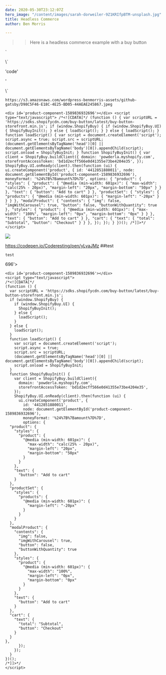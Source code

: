 ```yaml
---
date: 2020-05-30T23:12:07Z
hero_image: "/content/images/sarah-dorweiler-9Z1KRIfpBTM-unsplash.jpg"
title: Headless Commerce
author: Ben Morris

---
```

> > Here is a headless commerce example with a buy button

\`<div id='product-component-1590881910141'></div>

<script type="text/javascript">

/*<!\[CDATA\[*/

(function () {

var scriptURL = '[https://sdks.shopifycdn.com/buy-button/latest/buy-button-storefront.min.js](https://sdks.shopifycdn.com/buy-button/latest/buy-button-storefront.min.js "https://sdks.shopifycdn.com/buy-button/latest/buy-button-storefront.min.js")';

if (window.ShopifyBuy) {

if (window.ShopifyBuy.UI) {

ShopifyBuyInit();

} else {

loadScript();

}

} else {

loadScript();

}

function loadScript() {

var script = document.createElement('script');

script.async = true;

script.src = scriptURL;

(document.getElementsByTagName('head')\[0\] || document.getElementsByTagName('body')\[0\]).appendChild(script);

script.onload = ShopifyBuyInit;

}

function ShopifyBuyInit() {

var client = ShopifyBuy.buildClient({

domain: 'powderla.myshopify.com',

storefrontAccessToken: 'bd1d2ecff566e0d41355e73be4204e35',

});

ShopifyBuy.UI.onReady(client).then(function (ui) {

ui.createComponent('product', {

id: '4526308294731',

node: document.getElementById('product-component-1590881910141'),

moneyFormat: '%24%7B%7Bamount%7D%7D',

options: {

"product": {

"styles": {

"product": {

"@media (min-width: 601px)": {

"max-width": "calc(25% - 20px)",

"margin-left": "20px",

"margin-bottom": "50px"

}

}

},

"buttonDestination": "checkout",

"text": {

"button": "Buy now"

}

},

"productSet": {

"styles": {

"products": {

"@media (min-width: 601px)": {

"margin-left": "-20px"

}

}

}

},

"modalProduct": {

"contents": {

"img": false,

"imgWithCarousel": true,

"button": false,

"buttonWithQuantity": true

},

"styles": {

"product": {

"@media (min-width: 601px)": {

"max-width": "100%",

"margin-left": "0px",

"margin-bottom": "0px"

}

}

},

"text": {

"button": "Add to cart"

}

},

"cart": {

"text": {

"total": "Subtotal",

"button": "Checkout"

}

}

},

});

});

}

})();

/*\]\]>*/

</script>\`

'code'

'<div id='product-component-1590881910141'></div>
<script type="text/javascript">
/_<!\[CDATA\[_/
(function () {
var scriptURL = 'https://sdks.shopifycdn.com/buy-button/latest/buy-button-storefront.min.js';
if (window.ShopifyBuy) {
if (window.ShopifyBuy.UI) {
ShopifyBuyInit();
} else {
loadScript();
}
} else {
loadScript();
}
function loadScript() {
var script = document.createElement('script');
script.async = true;
script.src = scriptURL;
(document.getElementsByTagName('head')\[0\] || document.getElementsByTagName('body')\[0\]).appendChild(script);
script.onload = ShopifyBuyInit;
}
function ShopifyBuyInit() {
var client = ShopifyBuy.buildClient({
domain: 'powderla.myshopify.com',
storefrontAccessToken: 'bd1d2ecff566e0d41355e73be4204e35',
});
ShopifyBuy.UI.onReady(client).then(function (ui) {
ui.createComponent('product', {
id: '4526308294731',
node: document.getElementById('product-component-1590881910141'),
moneyFormat: '%24%7B%7Bamount%7D%7D',
options: {
"product": {
"styles": {
"product": {
"@media (min-width: 601px)": {
"max-width": "calc(25% - 20px)",
"margin-left": "20px",
"margin-bottom": "50px"
}
}
},
"buttonDestination": "checkout",
"text": {
"button": "Buy now"
}
},
"productSet": {
"styles": {
"products": {
"@media (min-width: 601px)": {
"margin-left": "-20px"
}
}
}
},
"modalProduct": {
"contents": {
"img": false,
"imgWithCarousel": true,
"button": false,
"buttonWithQuantity": true
},
"styles": {
"product": {
"@media (min-width: 601px)": {
"max-width": "100%",
"margin-left": "0px",
"margin-bottom": "0px"
}
}
},
"text": {
"button": "Add to cart"
}
},
"cart": {
"text": {
"total": "Subtotal",
"button": "Checkout"
}
}
},
});
});
}
})();
/_\]\]>_/
</script>\`

`https://s3.amazonaws.com/wordpress-benmorris-assets/github-gatsby/D98C5F46-E18C-4E25-BD05-44AEAE245867.jpeg`

`<div id='product-component-1589836932696'></div> <script type="text/javascript"> /*<![CDATA[*/ (function () { var scriptURL = 'https://sdks.shopifycdn.com/buy-button/latest/buy-button-storefront.min.js'; if (window.ShopifyBuy) { if (window.ShopifyBuy.UI) { ShopifyBuyInit(); } else { loadScript(); } } else { loadScript(); } function loadScript() { var script = document.createElement('script'); script.async = true; script.src = scriptURL; (document.getElementsByTagName('head')[0] || document.getElementsByTagName('body')[0]).appendChild(script); script.onload = ShopifyBuyInit; } function ShopifyBuyInit() { var client = ShopifyBuy.buildClient({ domain: 'powderla.myshopify.com', storefrontAccessToken: 'bd1d2ecff566e0d41355e73be4204e35', }); ShopifyBuy.UI.onReady(client).then(function (ui) { ui.createComponent('product', { id: '4412851880011', node: document.getElementById('product-component-1589836932696'), moneyFormat: '%24%7B%7Bamount%7D%7D', options: { "product": { "styles": { "product": { "@media (min-width: 601px)": { "max-width": "calc(25% - 20px)", "margin-left": "20px", "margin-bottom": "50px" } } }, "text": { "button": "Add to cart" } }, "productSet": { "styles": { "products": { "@media (min-width: 601px)": { "margin-left": "-20px" } } } }, "modalProduct": { "contents": { "img": false, "imgWithCarousel": true, "button": false, "buttonWithQuantity": true }, "styles": { "product": { "@media (min-width: 601px)": { "max-width": "100%", "margin-left": "0px", "margin-bottom": "0px" } } }, "text": { "button": "Add to cart" } }, "cart": { "text": { "total": "Subtotal", "button": "Checkout" } } }, }); }); } })(); /*]]>*/ </script>`

![](https://s3.amazonaws.com/wordpress-benmorris-assets/github-gatsby/D98C5F46-E18C-4E25-BD05-44AEAE245867.jpeg)

https://codepen.io/Coderesting/pen/yLyaJMz
\##test

`test`

<div id='product-component-1589836932<div id='product-component-1589836932696'></div><div id='product-component-1589836932696'></div>
<script type="text/javascript">
/_<!\[CDATA\[_/
(function () {
var scriptURL = 'https://sdks.shopifycdn.com/buy-button/latest/buy-button-storefront.min.js';
if (window.ShopifyBuy) {
if (window.ShopifyBuy.UI) {
ShopifyBuyInit();
} else {
loadScript();
}
} else {
loadScript();
}
function loadScript() {
var script = document.createElement('script');
script.async = true;
script.src = scriptURL;
(document.getElementsByTagName('head')\[0\] || document.getElementsByTagName('body')\[0\]).appendChild(script);
script.onload = ShopifyBuyInit;
}
function ShopifyBuyInit() {
var client = ShopifyBuy.buildClient({
domain: 'powderla.myshopify.com',
storefrontAccessToken: 'bd1d2ecff566e0d41355e73be4204e35',
});
ShopifyBuy.UI.onReady(client).then(function (ui) {
ui.createComponent('product', {
id: '4412851880011',
node: document.getElementById('product-component-1589836932696'),
moneyFormat: '%24%7B%7Bamount%7D%7D',
options: {
"product": {
"styles": {
"product": {
"@media (min-width: 601px)": {
"max-width": "calc(25% - 20px)",
"margin-left": "20px",
"margin-bottom": "50px"
}
}
},
"text": {
"button": "Add to cart"
}
},
"productSet": {
"styles": {
"products": {
"@media (min-width: 601px)": {
"margin-left": "-20px"
}
}
}
},
"modalProduct": {
"contents": {
"img": false,
"imgWithCarousel": true,
"button": false,
"buttonWithQuantity": true
},
"styles": {
"product": {
"@media (min-width: 601px)": {
"max-width": "100%",
"margin-left": "0px",
"margin-bottom": "0px"
}
}
},
"text": {
"button": "Add to cart"
}
},
"cart": {
"text": {
"total": "Subtotal",
"button": "Checkout"
}
}
},
});
});
}
})();
/_\]\]>_/
</script>
<script type="text/javascript">
/_<!\[CDATA\[_/
(function () {
var scriptURL = 'https://sdks.shopifycdn.com/buy-button/latest/buy-button-storefront.min.js';
if (window.ShopifyBuy) {
if (window.ShopifyBuy.UI) {
ShopifyBuyInit();
} else {
loadScript();
}
} else {
loadScript();
}
function loadScript() {
var script = document.createElement('script');
script.async = true;
script.src = scriptURL;
(document.getElementsByTagName('head')\[0\] || document.getElementsByTagName('body')\[0\]).appendChild(script);
script.onload = ShopifyBuyInit;
}
function ShopifyBuyInit() {
var client = ShopifyBuy.buildClient({
domain: 'powderla.myshopify.com',
storefrontAccessToken: 'bd1d2ecff566e0d41355e73be4204e35',
});
ShopifyBuy.UI.onReady(client).then(function (ui) {
ui.createComponent('product', {
id: '4412851880011',
node: document.getElementById('product-component-1589836932696'),
moneyFormat: '%24%7B%7Bamount%7D%7D',
options: {
"product": {
"styles": {
"product": {
"@media (min-width: 601px)": {
"max-width": "calc(25% - 20px)",
"margin-left": "20px",
"margin-bottom": "50px"
}
}
},
"text": {
"button": "Add to cart"
}
},
"productSet": {
"styles": {
"products": {
"@media (min-width: 601px)": {
"margin-left": "-20px"
}
}
}
},
"modalProduct": {
"contents": {
"img": false,
"imgWithCarousel": true,
"button": false,
"buttonWithQuantity": true
},
"styles": {
"product": {
"@media (min-width: 601px)": {
"max-width": "100%",
"margin-left": "0px",
"margin-bottom": "0px"
}
}
},
"text": {
"button": "Add to cart"
}
},
"cart": {
"text": {
"total": "Subtotal",
"button": "Checkout"
}
}
},
});
});
}
})();
/_\]\]>_/
</script>696'></div>
<script type="text/javascript">
/_<!\[CDATA\[_/
(function () {
var scriptURL = 'https://sdks.shopifycdn.com/buy-button/latest/buy-button-storefront.min.js';
if (window.ShopifyBuy) {
if (window.ShopifyBuy.UI) {
ShopifyBuyInit();
} else {
loadScript();
}
} else {
loadScript();
}
function loadScript() {
var script = document.createElement('script');
script.async = true;
script.src = scriptURL;
(document.getElementsByTagName('head')\[0\] || document.getElementsByTagName('body')\[0\]).appendChild(script);
script.onload = ShopifyBuyInit;
}
function ShopifyBuyInit() {
var client = ShopifyBuy.buildClient({
domain: 'powderla.myshopify.com',
storefrontAccessToken: 'bd1d2ecff566e0d41355e73be4204e35',
});
ShopifyBuy.UI.onReady(client).then(function (ui) {
ui.createComponent('product', {
id: '4412851880011',
node: document.getElementById('product-component-1589836932696'),
moneyFormat: '%24%7B%7Bamount%7D%7D',
options: {
"product": {
"styles": {
"product": {
"@media (min-width: 601px)": {
"max-width": "calc(25% - 20px)",
"margin-left": "20px",
"margin-bottom": "50px"
}
}
},
"text": {
"button": "Add to cart"
}
},
"productSet": {
"styles": {
"products": {
"@media (min-width: 601px)": {
"margin-left": "-20px"
}
}
}
},
"modalProduct": {
"contents": {
"img": false,
"imgWithCarousel": true,
"button": false,
"buttonWithQuantity": true
},
"styles": {
"product": {
"@media (min-width: 601px)": {
"max-width": "100%",
"margin-left": "0px",
"margin-bottom": "0px"
}
}
},
"text": {
"button": "Add to cart"
}
},
"cart": {
"text": {
"total": "Subtotal",
"button": "Checkout"
}
}
},
});
});
}
})();
/_\]\]>_/
</script>

    <div id='product-component-1589836932696'></div>
    <script type="text/javascript">
    /*<![CDATA[*/
    (function () {
      var scriptURL = 'https://sdks.shopifycdn.com/buy-button/latest/buy-button-storefront.min.js';
      if (window.ShopifyBuy) {
        if (window.ShopifyBuy.UI) {
          ShopifyBuyInit();
        } else {
          loadScript();
        }
      } else {
        loadScript();
      }
      function loadScript() {
        var script = document.createElement('script');
        script.async = true;
        script.src = scriptURL;
        (document.getElementsByTagName('head')[0] || document.getElementsByTagName('body')[0]).appendChild(script);
        script.onload = ShopifyBuyInit;
      }
      function ShopifyBuyInit() {
        var client = ShopifyBuy.buildClient({
          domain: 'powderla.myshopify.com',
          storefrontAccessToken: 'bd1d2ecff566e0d41355e73be4204e35',
        });
        ShopifyBuy.UI.onReady(client).then(function (ui) {
          ui.createComponent('product', {
            id: '4412851880011',
            node: document.getElementById('product-component-1589836932696'),
            moneyFormat: '%24%7B%7Bamount%7D%7D',
            options: {
      "product": {
        "styles": {
          "product": {
            "@media (min-width: 601px)": {
              "max-width": "calc(25% - 20px)",
              "margin-left": "20px",
              "margin-bottom": "50px"
            }
          }
        },
        "text": {
          "button": "Add to cart"
        }
      },
      "productSet": {
        "styles": {
          "products": {
            "@media (min-width: 601px)": {
              "margin-left": "-20px"
            }
          }
        }
      },
      "modalProduct": {
        "contents": {
          "img": false,
          "imgWithCarousel": true,
          "button": false,
          "buttonWithQuantity": true
        },
        "styles": {
          "product": {
            "@media (min-width: 601px)": {
              "max-width": "100%",
              "margin-left": "0px",
              "margin-bottom": "0px"
            }
          }
        },
        "text": {
          "button": "Add to cart"
        }
      },
      "cart": {
        "text": {
          "total": "Subtotal",
          "button": "Checkout"
        }
      }
    },
          });
        });
      }
    })();
    /*]]>*/
    </script>